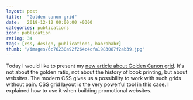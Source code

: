 ```yaml
---
layout: post
title:  "Golden canon grid"
date:   2019-12-12 00:00:00 +0300
categories: publications
icon: publication
rating: 34
tags: [css, design, publications, habrahabr]
thumb: "/images/6c76230a92f264c4cfa1983087f2ab39.jpg"
---
```


Today I would like to present my <a href='https://habr.com/ru/post/479580/'>new article about Golden Canon grid</a>. It's not about the golden ratio, not about the history of book printing, but about websites. The modern CSS gives us a possibility to work with such grids without pain. CSS grid layout is the very powerful tool in this case. I explained how to use it when building promotional websites.

